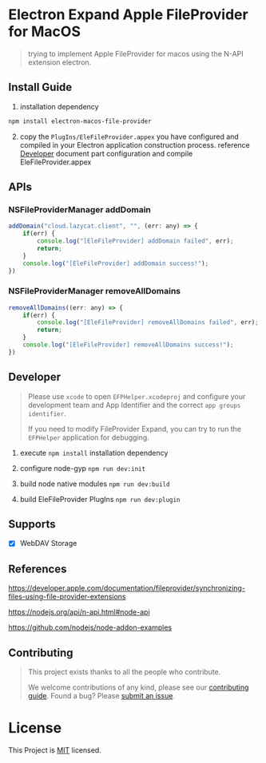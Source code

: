 <!--
 * @Author: Bin
 * @Date: 2024-09-12
 * @FilePath: /electron-macos-file-provider/README.md
-->

# Electron Expand Apple FileProvider for MacOS

> trying to implement Apple FileProvider for macos using the N-API extension electron.

## Install Guide

1. installation dependency

```bash
npm install electron-macos-file-provider
```

2. copy the `PlugIns/EleFileProvider.appex` you have configured and compiled in your Electron application construction process. reference [Developer](#developer) document part configuration and compile EleFileProvider.appex

## APIs

### NSFileProviderManager addDomain

```js
addDomain("cloud.lazycat.client", "", (err: any) => {
    if(err) {
        console.log("[EleFileProvider] addDomain failed", err);
        return;
    }
    console.log("[EleFileProvider] addDomain success!");
})
```

### NSFileProviderManager removeAllDomains

```js
removeAllDomains((err: any) => {
    if(err) {
        console.log("[EleFileProvider] removeAllDomains failed", err);
        return;
    }
    console.log("[EleFileProvider] removeAllDomains success!");
})
```

## Developer

> Please use `xcode` to open `EFPHelper.xcodeproj` and configure your development team and App Identifier and the correct `app groups identifier`. 
> 
> If you need to modify FileProvider Expand, you can try to run the `EFPHelper` application for debugging.

1. execute `npm install` installation dependency

2. configure node-gyp `npm run dev:init`

3. build node native modules `npm run dev:build`

4. build EleFileProvider PlugIns `npm run dev:plugin`

## Supports

- [x] WebDAV Storage

## References

<https://developer.apple.com/documentation/fileprovider/synchronizing-files-using-file-provider-extensions>

<https://nodejs.org/api/n-api.html#node-api>

<https://github.com/nodejs/node-addon-examples>

## Contributing

> This project exists thanks to all the people who contribute.
>
> We welcome contributions of any kind, please see our [contributing guide](https://github.com/electron/electron/blob/main/CONTRIBUTING.md). Found a bug? Please [submit an issue](https://github.com/PBK-B/electron-macos-file-provider/issues/new).

# License

This Project is [MIT](/LICENSE) licensed.


